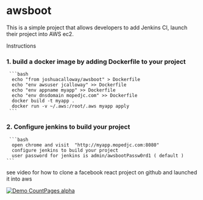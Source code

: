 # awsboot

This is a simple project that allows developers to add Jenkins CI, launch their project into AWS ec2.

Instructions
### 1. build a docker image by adding Dockerfile to your project
     ```bash
      echo "from joshuacalloway/awsboot" > Dockerfile
      echo "env awsuser jcalloway" >> Dockerfile
      echo "env appname myapp" >> Dockerfile
      echo "env dnsdomain mopedjc.com" >> Dockerfile
      docker build -t myapp .
      docker run -v ~/.aws:/root/.aws myapp apply
     ```

### 2. Configure jenkins to build your project
     ```bash
      open chrome and visit  "http://myapp.mopedjc.com:8080"
      configure jenkins to build your project
      user password for jenkins is admin/awsbootPassw0rd1 ( default )
    ```

see video for how to clone a facebook react project on github and launched it into aws

[![Demo CountPages alpha](http://img.youtube.com/vi/RA11JGz8fSQ/default.jpg)](https://www.youtube.com/watch?v=RA11JGz8fSQ)
